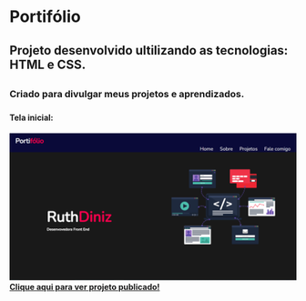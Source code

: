 # Portifólio

<h2> Projeto desenvolvido ultilizando as tecnologias: HTML e CSS.<h2>
<h3>Criado para divulgar meus projetos e aprendizados.<h3>
<h4>Tela inicial:<h4>
<img src="https://github.com/RuthLopesDiniz/Portifolio/blob/master/Images/portifolioimg.PNG?raw=true">
<a href="https://tiny-haupia-55089e.netlify.app/">Clique aqui para ver projeto publicado!</a>
